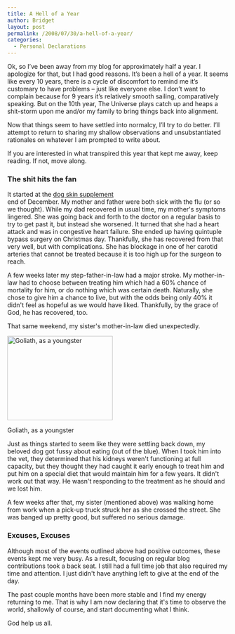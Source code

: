 ```yaml
---
title: A Hell of a Year
author: Bridget
layout: post
permalink: /2008/07/30/a-hell-of-a-year/
categories:
  - Personal Declarations
---
```

Ok, so I&#8217;ve been away from my blog for approximately half a year. I apologize for that, but I had good reasons. It&#8217;s been a hell of a year. It seems like every 10 years, there is a cycle of discomfort to remind me it&#8217;s customary to have problems &#8211; just like everyone else. I don&#8217;t want to complain because for 9 years it&#8217;s relatively smooth sailing, comparatively speaking. But on the 10th year, The Universe plays catch up and heaps a shit-storm upon me and/or my family to bring things back into alignment.

Now that things seem to have settled into normalcy, I&#8217;ll try to do better. I&#8217;ll attempt to return to sharing my shallow observations and unsubstantiated rationales on whatever I am prompted to write about.

If you are interested in what transpired this year that kept me away, keep reading. If not, move along.<!--more-->

### The shit hits the fan

It started at the <span id=sujxs><a href=http://blogsbycity.com/lib/pet-vitamins/dog-skin-supplement.html>dog skin supplement</a></span>  
end of December. My mother and father were both sick with the flu (or so we thought). While my dad recovered in usual time, my mother's symptoms lingered. She was going back and forth to the doctor on a regular basis to try to get past it, but instead she worsened. It turned that she had a heart attack and was in congestive heart failure. She ended up having quintuple bypass surgery on Christmas day. Thankfully, she has recovered from that very well, but with complications. She has blockage in one of her carotid arteries that cannot be treated because it is too high up for the surgeon to reach.

A few weeks later my step-father-in-law had a major stroke. My mother-in-law had to choose between treating him which had a 60% chance of mortality for him, or do nothing which was certain death. Naturally, she chose to give him a chance to live, but with the odds being only 40% it didn't feel as hopeful as we would have liked. Thankfully, by the grace of God, he has recovered, too.

That same weekend, my sister's mother-in-law died unexpectedly.

<div class="wp-caption alignleft" style="width: 250px">
  <img alt="Goliath, as a youngster" src="http://farm3.static.flickr.com/2390/2347313957_7ca8a8a473_m.jpg" title="Goliath" width="240" height="192" /><p class="wp-caption-text">
    Goliath, as a youngster
  </p>
</div>Just as things started to seem like they were settling back down, my beloved dog got fussy about eating (out of the blue). When I took him into the vet, they determined that his kidneys weren't functioning at full capacity, but they thought they had caught it early enough to treat him and put him on a special diet that would maintain him for a few years. It didn't work out that way. He wasn't responding to the treatment as he should and we lost him.

A few weeks after that, my sister (mentioned above) was walking home from work when a pick-up truck struck her as she crossed the street. She was banged up pretty good, but suffered no serious damage.

### Excuses, Excuses

Although most of the events outlined above had positive outcomes, these events kept me very busy. As a result, focusing on regular blog contributions took a back seat. I still had a full time job that also required my time and attention. I just didn't have anything left to give at the end of the day.

The past couple months have been more stable and I find my energy returning to me. That is why I am now declaring that it's time to observe the world, shallowly of course, and start documenting what I think. 

God help us all.
